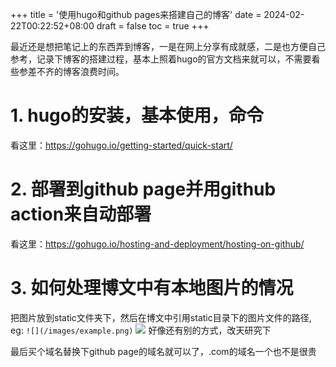 +++
title = '使用hugo和github pages来搭建自己的博客'
date = 2024-02-22T00:22:52+08:00
draft = false
toc = true
+++

最近还是想把笔记上的东西弄到博客，一是在网上分享有成就感，二是也方便自己参考，记录下博客的搭建过程，基本上照着hugo的官方文档来就可以，不需要看些参差不齐的博客浪费时间。

# 1. hugo的安装，基本使用，命令
看这里：https://gohugo.io/getting-started/quick-start/

# 2. 部署到github page并用github action来自动部署
看这里：https://gohugo.io/hosting-and-deployment/hosting-on-github/

# 3. 如何处理博文中有本地图片的情况
把图片放到static文件夹下，然后在博文中引用static目录下的图片文件的路径, eg: `![](/images/example.png)`
![](/images/example.png)
好像还有别的方式，改天研究下

最后买个域名替换下github page的域名就可以了，.com的域名一个也不是很贵